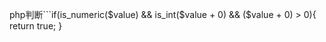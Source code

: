 php判断```if(is_numeric($value) && is_int($value + 0) && ($value + 0) > 0){
            return true;
        }

```
